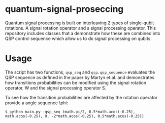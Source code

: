# quantum-signal-proseccing
Quantum signal processing is built on interleaving 2 types of single-qubit rotations. A signal rotation operator and a signal processing operator. This repository includes classes that a demonstrate how these are combined into QSP control sequence which allow us to do signal processing on qubits.

# Usage
The script has two functions, `qsp_seq` and `qsp`. `qsp_sequence` evaluates the
QSP sequence as defined in the paper by Martyn et.al. and demonstrates how 
transitions probabilities can be modified using the signal rotation operator,
W and the signal processing operator S.

To see how the transition probabilities are affected by the rotation operator
provide a angle sequence \phi:

```
$ python main.py -qsp_seq (math.pi/2, 0.5*math.acos(-0.25), math.acos(-0.25), 0, -2*math.acos(-0.25), 0.5*math.acos(-0.25)) 
```
